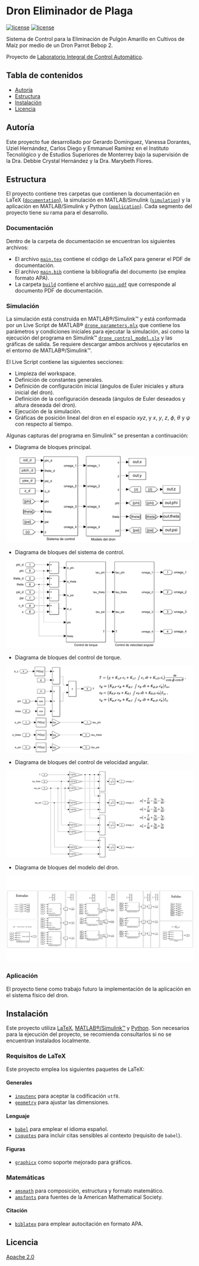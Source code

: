 # Dron Eliminador de Plaga
[![license](https://img.shields.io/badge/license-Apache%202.0-green)](LICENSE)
[![license](https://img.shields.io/badge/readme%20style-standard-green)](LICENSE)

Sistema de Control para la Eliminación de Pulgón Amarillo en Cultivos de Maíz por medio de un Dron Parrot Bebop 2.

Proyecto de [Laboratorio Integral de Control Automático](https://samp.itesm.mx/Materias/VistaPreliminarMateria?clave=MR3029&lang=ES#).

## Tabla de contenidos

- [Autoría](#autoría)
- [Estructura](#estructura)
- [Instalación](#instalación)
- [Licencia](#licencia)

## Autoría
Este proyecto fue desarrollado por Gerardo Domínguez, Vanessa Dorantes, Uziel Hernández, Carlos Diego y Emmanuel Ramírez en el Instituto Tecnológico y de Estudios Superiores de Monterrey bajo la supervisión de la Dra. Debbie Crystal Hernández y la Dra. Marybeth Flores.

## Estructura
El proyecto contiene tres carpetas que contienen la documentación en LaTeX ([``documentation``](documentation)), la simulación en MATLAB/Simulink ([``simulation``](simulation)) y la aplicación en MATLAB/Simulink y Python ([``application``](application)). Cada segmento del proyecto tiene su rama para el desarrollo.

### Documentación
Dentro de la carpeta de documentación se encuentran los siguientes archivos:

- El archivo [``main.tex``](documentation/main.tex) contiene el código de LaTeX para generar el PDF de documentación.
- El archivo [``main.bib``](documentation/main.bib) contiene la bibliografía del documento (se emplea formato APA).
- La carpeta [``build``](documentation/build) contiene el archivo [``main.pdf``](documentation/build/main.pdf) que corresponde al documento PDF de documentación.
### Simulación

La simulación está construida en MATLAB®/Simulink™ y está conformada por un Live Script de MATLAB® [``drone_parameters.mlx``](simulation/drone_parameters.mlx) que contiene los parámetros y condiciones iniciales para ejecutar la simulación, así como la ejecución del programa en Simulink™ [``drone_control_model.slx``](simulation/drone_control_model.slx) y las gráficas de salida. Se requiere descargar ambos archivos y ejecutarlos en el entorno de MATLAB®/Simulink™.

El Live Script contiene las siguientes secciones:

- Limpieza del workspace.
- Definición de constantes generales.
- Definición de configuración inicial (ángulos de Euler iniciales y altura inicial del dron).
- Definición de la configuración deseada (ángulos de Euler deseados y altura deseada del dron).
- Ejecución de la simulación.
- Gráficas de posición lineal del dron en el espacio $xyz$, y $x$, $y$, $z$, $\phi$, $\theta$ y $\psi$ con respecto al tiempo.

Algunas capturas del programa en Simulink™ se presentan a continuación:

- Diagrama de bloques principal.

![Diagrama de bloques principal](documentation/pictures/block-main.png)

- Diagrama de bloques del sistema de control.

![Diagrama de bloques del sistema de control](documentation/pictures/block-control-system.png)

- Diagrama de bloques del control de torque.

![Diagrama de bloques del control de torque](documentation/pictures/block-torque-control-system.png)

- Diagrama de bloques del control de velocidad angular.

![Diagrama de bloques del control de velocidad angular](documentation/pictures/block-angular-velocity-model.png)

- Diagrama de bloques del modelo del dron.

![Diagrama de bloques del modelo del dron](documentation/pictures/block-drone-model.png)

### Aplicación
El proyecto tiene como trabajo futuro la implementación de la aplicación en el sistema físico del dron.

## Instalación
Este proyecto utiliza [LaTeX](https://www.latex-project.org/), [MATLAB®/Simulink™](https://www.mathworks.com/products/matlab.html) y [Python](https://www.python.org/). Son necesarios para la ejecución del proyecto, se recomienda consultarlos si no se encuentran instalados localmente.

### Requisitos de LaTeX
Este proyecto emplea los siguientes paquetes de LaTeX:

#### Generales
- [``inputenc``](https://www.ctan.org/pkg/inputenc) para aceptar la codificación ``utf8``.
- [``geometry``](https://www.ctan.org/pkg/geometry) para ajustar las dimensiones.

#### Lenguaje
- [``babel``](https://www.ctan.org/pkg/babel) para emplear el idioma español.
- [``csquotes``](https://www.ctan.org/pkg/csquotes) para incluir citas sensibles al contexto (requisito de ``babel``).

#### Figuras
- [``graphicx``](https://www.ctan.org/pkg/graphicx) como soporte mejorado para gráficos.

### Matemáticas
- [``amsmath``](https://www.ctan.org/pkg/amsmath) para composición, estructura y formato matemático.
- [``amsfonts``](https://www.ctan.org/pkg/amsfonts) para fuentes de la American Mathematical Society.

#### Citación
- [``biblatex``](https://www.ctan.org/pkg/biblatex) para emplear autocitación en formato APA.

## Licencia

[Apache 2.0](LICENSE) 